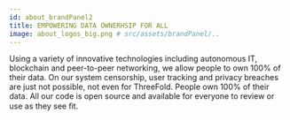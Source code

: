 ```yaml
---
id: about_brandPanel2
title: EMPOWERING DATA OWNERHSIP FOR ALL
image: about_logos_big.png # src/assets/brandPanel/..
---
```

Using a variety of innovative technologies including autonomous IT, blockchain and peer-to-peer networking, we allow people to own 100% of their data. On our system censorship, user tracking and privacy breaches are just not possible, not even for ThreeFold. People own 100% of their data. All our code is open source and available for everyone to review or use as they see ﬁt.
